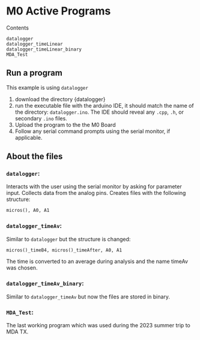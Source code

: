 # M0 Active Programs 
Contents 
```
datalogger
datalogger_timeLinear
datalogger_timeLinear_binary
MDA_Test
```
## Run a program 
This example is using `datalogger`
1. download the directory {datalogger}
2. run the executable file with the arduino IDE, it should match the name of the directory: `datalogger.ino`. The IDE should reveal any `.cpp`, `.h`, or secondary `.ino` files. 
3. Upload the program to the the M0 Board 
4. Follow any serial command prompts using the serial monitor, if applicable. 


## About the files 
### `datalogger`: 
Interacts with the user using the serial monitor by asking for parameter input. Collects data from the analog pins. Creates files with the following structure: 
```txt
micros(), A0, A1
```

### `datalogger_timeAv`:
Similar to `datalogger` but the structure is changed: 
```txt
micros()_timeB4, micros()_timeAfter, A0, A1
```
The time is converted to an average during analysis and the name timeAv was chosen. 

### `datalogger_timeAv_binary`: 
Similar to `datalogger_timeAv` but now the files are stored in binary. 

### `MDA_Test`: 
The last working program which was used during the 2023 summer trip to MDA TX. 